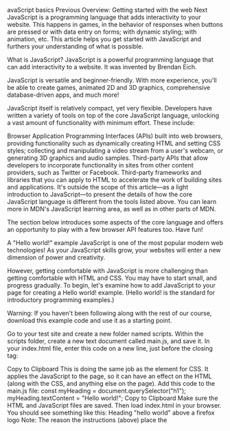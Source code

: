 avaScript basics
Previous
Overview: Getting started with the web
Next
JavaScript is a programming language that adds interactivity to your website. This happens in games, in the behavior of responses when buttons are pressed or with data entry on forms; with dynamic styling; with animation, etc. This article helps you get started with JavaScript and furthers your understanding of what is possible.

What is JavaScript?
JavaScript is a powerful programming language that can add interactivity to a website. It was invented by Brendan Eich.

JavaScript is versatile and beginner-friendly. With more experience, you'll be able to create games, animated 2D and 3D graphics, comprehensive database-driven apps, and much more!

JavaScript itself is relatively compact, yet very flexible. Developers have written a variety of tools on top of the core JavaScript language, unlocking a vast amount of functionality with minimum effort. These include:

Browser Application Programming Interfaces (APIs) built into web browsers, providing functionality such as dynamically creating HTML and setting CSS styles; collecting and manipulating a video stream from a user's webcam, or generating 3D graphics and audio samples.
Third-party APIs that allow developers to incorporate functionality in sites from other content providers, such as Twitter or Facebook.
Third-party frameworks and libraries that you can apply to HTML to accelerate the work of building sites and applications.
It's outside the scope of this article—as a light introduction to JavaScript—to present the details of how the core JavaScript language is different from the tools listed above. You can learn more in MDN's JavaScript learning area, as well as in other parts of MDN.

The section below introduces some aspects of the core language and offers an opportunity to play with a few browser API features too. Have fun!

A "Hello world!" example
JavaScript is one of the most popular modern web technologies! As your JavaScript skills grow, your websites will enter a new dimension of power and creativity.

However, getting comfortable with JavaScript is more challenging than getting comfortable with HTML and CSS. You may have to start small, and progress gradually. To begin, let's examine how to add JavaScript to your page for creating a Hello world! example. (Hello world! is the standard for introductory programming examples.)

Warning: If you haven't been following along with the rest of our course, download this example code and use it as a starting point.

Go to your test site and create a new folder named scripts. Within the scripts folder, create a new text document called main.js, and save it.
In your index.html file, enter this code on a new line, just before the closing </body> tag:
<script src="scripts/main.js"></script>
Copy to Clipboard
This is doing the same job as the <link> element for CSS. It applies the JavaScript to the page, so it can have an effect on the HTML (along with the CSS, and anything else on the page).
Add this code to the main.js file:
const myHeading = document.querySelector("h1");
myHeading.textContent = "Hello world!";
Copy to Clipboard
Make sure the HTML and JavaScript files are saved. Then load index.html in your browser. You should see something like this:
Heading "hello world" above a firefox logo
Note: The reason the instructions (above) place the <script> element near the bottom of the HTML file is that the browser reads code in the order it appears in the file.

If the JavaScript loads first and it is supposed to affect the HTML that hasn't loaded yet, there could be problems. Placing JavaScript near the bottom of an HTML page is one way to accommodate this dependency. To learn more about alternative approaches, see Script loading strategies.

What happened?
The heading text changed to Hello world! using JavaScript. You did this by using a function called querySelector() to grab a reference to your heading, and then store it in a variable called myHeading. This is similar to what we did using CSS selectors. When you want to do something to an element, you need to select it first.

Following that, the code set the value of the myHeading variable's textContent property (which represents the content of the heading) to Hello world!.

Note: Both of the features you used in this exercise are parts of the Document Object Model (DOM) API, which has the capability to manipulate documents.

Language basics crash course
To give you a better understanding of how JavaScript works, let's explain some of the core features of the language. It's worth noting that these features are common to all programming languages. If you master these fundamentals, you have a head start on coding in other languages too!

Warning: In this article, try entering the example code lines into your JavaScript console to see what happens. For more details on JavaScript consoles, see Discover browser developer tools.

Variables
Variables are containers that store values. You start by declaring a variable with the let keyword, followed by the name you give to the variable:

let myVariable;
Copy to Clipboard
A semicolon at the end of a line indicates where a statement ends. It is only required when you need to separate statements on a single line. However, some people believe it's good practice to have semicolons at the end of each statement. There are other rules for when you should and shouldn't use semicolons. For more details, see Your Guide to Semicolons in JavaScript.

You can name a variable nearly anything, but there are some restrictions. (See this section about naming rules.) If you are unsure, you can check your variable name to see if it's valid.

JavaScript is case sensitive. This means myVariable is not the same as myvariable. If you have problems in your code, check the case!

After declaring a variable, you can give it a value:

myVariable = "Bob";
Copy to Clipboard
Also, you can do both these operations on the same line:

let myVariable = "Bob";
Copy to Clipboard
You retrieve the value by calling the variable name:

myVariable;
Copy to Clipboard
After assigning a value to a variable, you can change it later in the code:

let myVariable = "Bob";
myVariable = "Steve";
Copy to Clipboard
Note that variables may hold values that have different data types:

Variable	Explanation	Example
String	This is a sequence of text known as a string. To signify that the value is a string, enclose it in single or double quote marks.	let myVariable = 'Bob'; or
let myVariable = "Bob";
Number	This is a number. Numbers don't have quotes around them.	let myVariable = 10;
Boolean	This is a True/False value. The words true and false are special keywords that don't need quote marks.	let myVariable = true;
Array	This is a structure that allows you to store multiple values in a single reference.	let myVariable = [1,'Bob','Steve',10];
Refer to each member of the array like this:
myVariable[0], myVariable[1], etc.
Object	This can be anything. Everything in JavaScript is an object and can be stored in a variable. Keep this in mind as you learn.	let myVariable = document.querySelector('h1');
All of the above examples too.
So why do we need variables? Variables are necessary to do anything interesting in programming. If values couldn't change, then you couldn't do anything dynamic, like personalize a greeting message or change an image displayed in an image gallery.

Comments
Comments are snippets of text that can be added along with code. The browser ignores text marked as comments. You can write comments in JavaScript just as you can in CSS:

/*
Everything in between is a comment.
*/
Copy to Clipboard
If your comment contains no line breaks, it's an option to put it behind two slashes like this:

// This is a comment

